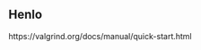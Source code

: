 
<h2>Henlo</h2>
https://valgrind.org/docs/manual/quick-start.html
<!---
<h2>👋 Greatings!</h2>
<!--- - 👀 I’m interested in games development

- ☀️ From Italy
- :books: Currently studying Computer Science @ Università di Pisa (IT) :books:
- :floppy_disk: Vintage electronics enthusiast :floppy_disk:
- :computer: Working in Windows and Debian GNU/Linux :computer:

*Are you gonna quit this game just like everything else?*
--->
<!--- - 📫 How to reach me ... --->
<!--- - 🌱 I’m currently learning ... --->
<!---
clgr6502/clgr6502 is a ✨ special ✨ repository because its `README.md` (this file) appears on your GitHub profile.
You can click the Preview link to take a look at your changes.
--->
<!---
<h2>:scroll: Languages</h2>

- Mainly C
- ARM v7 Assembly, for my Uni Computer Architecture course
- Linux Bash shell
- Java (:warning: work in progress :warning:)
- Italian and English, of course
--->
